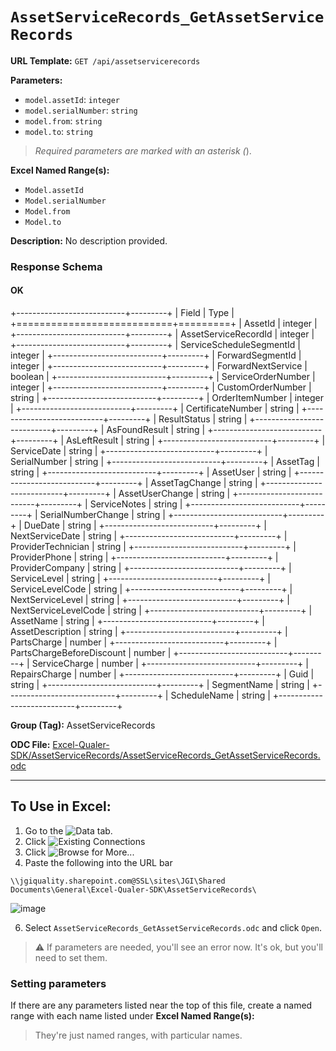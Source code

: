 # `AssetServiceRecords_GetAssetServiceRecords`

**URL Template:**
`GET /api/assetservicerecords`

**Parameters:**
- `model.assetId`: `integer`
- `model.serialNumber`: `string`
- `model.from`: `string`
- `model.to`: `string`


> *Required parameters are marked with an asterisk (*).

**Excel Named Range(s):**
- `Model.assetId`
- `Model.serialNumber`
- `Model.from`
- `Model.to`


**Description:**
No description provided.

### Response Schema

#### OK
+---------------------------+---------+
| Field                     | Type    |
+===========================+=========+
| AssetId                   | integer |
+---------------------------+---------+
| AssetServiceRecordId      | integer |
+---------------------------+---------+
| ServiceScheduleSegmentId  | integer |
+---------------------------+---------+
| ForwardSegmentId          | integer |
+---------------------------+---------+
| ForwardNextService        | boolean |
+---------------------------+---------+
| ServiceOrderNumber        | integer |
+---------------------------+---------+
| CustomOrderNumber         | string  |
+---------------------------+---------+
| OrderItemNumber           | integer |
+---------------------------+---------+
| CertificateNumber         | string  |
+---------------------------+---------+
| ResultStatus              | string  |
+---------------------------+---------+
| AsFoundResult             | string  |
+---------------------------+---------+
| AsLeftResult              | string  |
+---------------------------+---------+
| ServiceDate               | string  |
+---------------------------+---------+
| SerialNumber              | string  |
+---------------------------+---------+
| AssetTag                  | string  |
+---------------------------+---------+
| AssetUser                 | string  |
+---------------------------+---------+
| AssetTagChange            | string  |
+---------------------------+---------+
| AssetUserChange           | string  |
+---------------------------+---------+
| ServiceNotes              | string  |
+---------------------------+---------+
| SerialNumberChange        | string  |
+---------------------------+---------+
| DueDate                   | string  |
+---------------------------+---------+
| NextServiceDate           | string  |
+---------------------------+---------+
| ProviderTechnician        | string  |
+---------------------------+---------+
| ProviderPhone             | string  |
+---------------------------+---------+
| ProviderCompany           | string  |
+---------------------------+---------+
| ServiceLevel              | string  |
+---------------------------+---------+
| ServiceLevelCode          | string  |
+---------------------------+---------+
| NextServiceLevel          | string  |
+---------------------------+---------+
| NextServiceLevelCode      | string  |
+---------------------------+---------+
| AssetName                 | string  |
+---------------------------+---------+
| AssetDescription          | string  |
+---------------------------+---------+
| PartsCharge               | number  |
+---------------------------+---------+
| PartsChargeBeforeDiscount | number  |
+---------------------------+---------+
| ServiceCharge             | number  |
+---------------------------+---------+
| RepairsCharge             | number  |
+---------------------------+---------+
| Guid                      | string  |
+---------------------------+---------+
| SegmentName               | string  |
+---------------------------+---------+
| ScheduleName              | string  |
+---------------------------+---------+

**Group (Tag):**
AssetServiceRecords

**ODC File:**
[Excel-Qualer-SDK/AssetServiceRecords/AssetServiceRecords_GetAssetServiceRecords.odc](https://github.com/Johnson-Gage-Inspection-Inc/qualer-sdk-odc/blob/main/Excel-Qualer-SDK/AssetServiceRecords/AssetServiceRecords_GetAssetServiceRecords.odc)

---

To Use in Excel:
---

1. Go to the ![`Data`](https://github.com/user-attachments/assets/da437a70-57b3-4c5b-bb01-4910ece19ed1)
 tab.
3. Click ![Existing Connections](https://github.com/user-attachments/assets/a2f1ed67-b2e0-4c23-ac90-68c870e60289)
4. Click ![`Browse for More...`](https://github.com/user-attachments/assets/8e698494-6865-41e7-b6fa-043aea81809a)
5. Paste the following into the URL bar
```
\\jgiquality.sharepoint.com@SSL\sites\JGI\Shared Documents\General\Excel-Qualer-SDK\AssetServiceRecords\
```

![image](https://github.com/user-attachments/assets/1e1a8d87-0377-446d-aaf5-d78562991db3)

6. Select `AssetServiceRecords_GetAssetServiceRecords.odc` and click `Open`.

> ⚠️ If parameters are needed, you'll see an error now. It's ok, but you'll need to set them.

### Setting parameters
If there are any parameters listed near the top of this file, create a named range with each name listed under **Excel Named Range(s):**
> They're just named ranges, with particular names.
